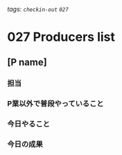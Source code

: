 ###### tags: `checkin-out` `027`

# 027 Producers list

## [P name]

### 担当

### P業以外で普段やっていること

### 今日やること

### 今日の成果
